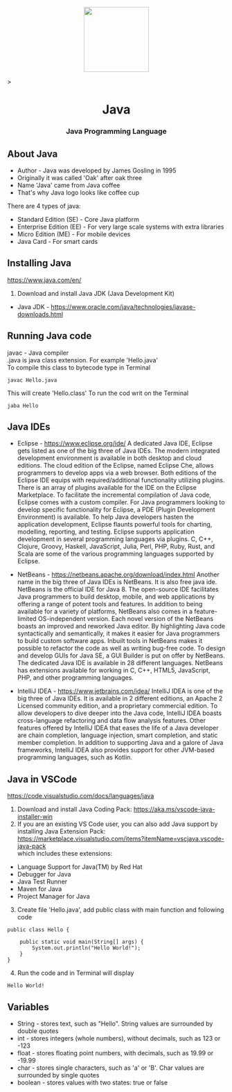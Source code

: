 <p align="center"><img src="https://user-images.githubusercontent.com/34022590/111512760-c3654d80-8758-11eb-99a6-982af6fa9e9c.png" width="150px"></p>>

<h1 align="center">
    <strong>Java</strong>
</h1>
<h3 align="center">
    <p>Java Programming Language</p>
</h3>

## About Java
* Author    - Java was developed by James Gosling in 1995
* Originally it was called 'Oak' after oak three
* Name 'Java' came from Java coffee
* That's why Java logo looks like coffee cup

There are 4 types of java:
* Standard Edition (SE)   - Core Java platform
* Enterprise Edition (EE) - For very large scale systems with extra libraries
* Micro Edition (ME)      - For mobile devices
* Java Card               - For smart cards

## Installing Java
https://www.java.com/en/

1. Download and install Java JDK (Java Development Kit)
* Java JDK  - https://www.oracle.com/java/technologies/javase-downloads.html

## Running Java code
javac   - Java compiler\
.java is java class extension. For example 'Hello.java'\
To compile this class to bytecode type in Terminal
```
javac Hello.java
```
This will create 'Hello.class'
To run the cod writ on the Terminal
```
jaba Hello
```

## Java IDEs
* Eclipse         - https://www.eclipse.org/ide/
A dedicated Java IDE, Eclipse gets listed as one of the big three of Java IDEs. The modern integrated development environment is available in both desktop and cloud editions. The cloud edition of the Eclipse, named Eclipse Che, allows programmers to develop apps via a web browser.
Both editions of the Eclipse IDE equips with required/additional functionality utilizing plugins. There is an array of plugins available for the IDE on the Eclipse Marketplace. To facilitate the incremental compilation of Java code, Eclipse comes with a custom compiler.
For Java programmers looking to develop specific functionality for Eclipse, a PDE (Plugin Development Environment) is available. To help Java developers hasten the application development, Eclipse flaunts powerful tools for charting, modelling, reporting, and testing.
Eclipse supports application development in several programming languages via plugins. C, C++, Clojure, Groovy, Haskell, JavaScript, Julia, Perl, PHP, Ruby, Rust, and Scala are some of the various programming languages supported by Eclipse.

* NetBeans        - https://netbeans.apache.org/download/index.html
Another name in the big three of Java IDEs is NetBeans. It is also free java ide. NetBeans is the official IDE for Java 8. The open-source IDE facilitates Java programmers to build desktop, mobile, and web applications by offering a range of potent tools and features.
In addition to being available for a variety of platforms, NetBeans also comes in a feature-limited OS-independent version. Each novel version of the NetBeans boasts an improved and reworked Java editor.
By highlighting Java code syntactically and semantically, it makes it easier for Java programmers to build custom software apps. Inbuilt tools in NetBeans makes it possible to refactor the code as well as writing bug-free code.
To design and develop GUIs for Java SE, a GUI Builder is put on offer by NetBeans. The dedicated Java IDE is available in 28 different languages. NetBeans has extensions available for working in C, C++, HTML5, JavaScript, PHP, and other programming languages.

* IntelliJ IDEA   - https://www.jetbrains.com/idea/
IntelliJ IDEA is one of the big three of Java IDEs. It is available in 2 different editions, an Apache 2 Licensed community edition, and a proprietary commercial edition. To allow developers to dive deeper into the Java code, IntelliJ IDEA boasts cross-language refactoring and data flow analysis features.
Other features offered by IntelliJ IDEA that eases the life of a Java developer are chain completion, language injection, smart completion, and static member completion.
In addition to supporting Java and a galore of Java frameworks, IntelliJ IDEA also provides support for other JVM-based programming languages, such as Kotlin.

## Java in VSCode
https://code.visualstudio.com/docs/languages/java

1. Download and install Java Coding Pack: https://aka.ms/vscode-java-installer-win
2. If you are an existing VS Code user, you can also add Java support by installing Java Extension Pack:\
https://marketplace.visualstudio.com/items?itemName=vscjava.vscode-java-pack \
which includes these extensions:
*    Language Support for Java(TM) by Red Hat
*    Debugger for Java
*    Java Test Runner
*    Maven for Java
*    Project Manager for Java

3. Create file 'Hello.java', add public class with main function and following code
```
public class Hello {

    public static void main(String[] args) {
        System.out.println("Hello World!");
    }
}
```

4. Run the code and in Terminal will display
```
Hello World!
```

## Variables

* String - stores text, such as "Hello". String values are surrounded by double quotes
* int - stores integers (whole numbers), without decimals, such as 123 or -123
* float - stores floating point numbers, with decimals, such as 19.99 or -19.99
* char - stores single characters, such as 'a' or 'B'. Char values are surrounded by single quotes
* boolean - stores values with two states: true or false

